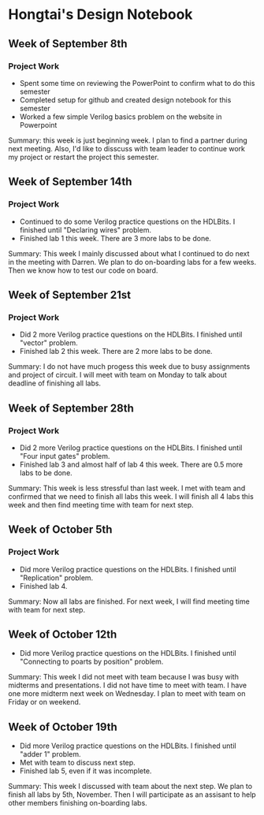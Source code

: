 # Hongtai's Design Notebook

## Week of September 8th

### Project Work

* Spent some time on reviewing the PowerPoint to confirm what to do this semester
* Completed setup for github and created design notebook for this semester
* Worked a few simple Verilog basics problem on the website in Powerpoint

Summary: this week is just beginning week. I plan to find a partner during next meeting. Also, I'd like to disscuss with team leader to continue work my project or restart the project this semester. 

## Week of September 14th

### Project Work

* Continued to do some Verilog practice questions on the HDLBits. I finished until "Declaring wires" problem. 
* Finished lab 1 this week. There are 3 more labs to be done.

Summary: This week I mainly discussed about what I continued to do next in the meeting with Darren. We plan to do on-boarding labs for a few weeks. Then we know how to test our code on board.

## Week of September 21st

### Project Work

* Did 2 more Verilog practice questions on the HDLBits. I finished until "vector" problem. 
* Finished lab 2 this week. There are 2 more labs to be done.

Summary: I do not have much progess this week due to busy assignments and project of circuit. I will meet with team on Monday to talk about deadline of finishing all labs.

## Week of September 28th

### Project Work

* Did 2 more Verilog practice questions on the HDLBits. I finished until "Four input gates" problem. 
* Finished lab 3 and almost half of lab 4 this week. There are 0.5 more labs to be done.

Summary: This week is less stressful than last week. I met with team and confirmed that we need to finish all labs this week. I will finish all 4 labs this week and then find meeting time with team for next step.

## Week of October 5th

### Project Work

* Did more Verilog practice questions on the HDLBits. I finished until "Replication" problem. 
* Finished lab 4.

Summary: Now all labs are finished. For next week, I will find meeting time with team for next step.

## Week of October 12th

* Did more Verilog practice questions on the HDLBits. I finished until "Connecting to poarts by position" problem.
  
Summary: This week I did not meet with team because I was busy with midterms and presentations. I did not have time to meet with team. I have one more midterm next week on Wednesday. I plan to meet with team on Friday or on weekend. 

## Week of October 19th

* Did more Verilog practice questions on the HDLBits. I finished until "adder 1" problem.
* Met with team to discuss next step.
* Finished lab 5, even if it was incomplete.
  
Summary: This week I discussed with team about the next step. We plan to finish all labs by 5th, November. Then I will participate as an assisant to help other members finishing on-boarding labs.


